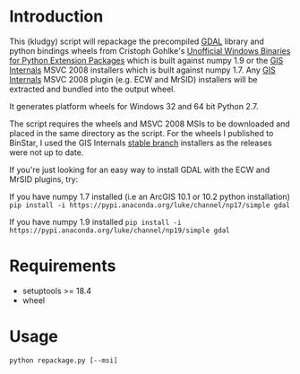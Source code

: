 # Introduction
This (kludgy) script will repackage the precompiled [GDAL](http://www.gdal.org) library and python bindings wheels from Cristoph Gohlke's [Unofficial Windows Binaries for Python Extension Packages](http://www.lfd.uci.edu/~gohlke/pythonlibs/#gdal) which is built against numpy 1.9 or the [GIS Internals](http://www.gisinternals.com) MSVC 2008 installers  which is built against numpy 1.7.  Any [GIS Internals](http://www.gisinternals.com) MSVC 2008 plugin (e.g. ECW and MrSID) installers will be extracted and bundled into the output wheel.

It generates platform wheels for Windows 32 and 64 bit Python 2.7.

The script requires the wheels and MSVC 2008 MSIs to be downloaded and placed in the same directory as the script.  For the wheels I published to BinStar, I used the GIS Internals [stable branch](http://www.gisinternals.com/stable.php) installers as the releases were not up to date.

If you're just looking for an easy way to install GDAL with the ECW and MrSID plugins, try:

If you have numpy 1.7 installed (i.e an ArcGIS 10.1 or 10.2 python installation)
```pip install -i https://pypi.anaconda.org/luke/channel/np17/simple gdal```

If you have numpy 1.9 installed
```pip install -i https://pypi.anaconda.org/luke/channel/np19/simple gdal```

# Requirements
 - setuptools >= 18.4
 - wheel

# Usage
    python repackage.py [--msi]

